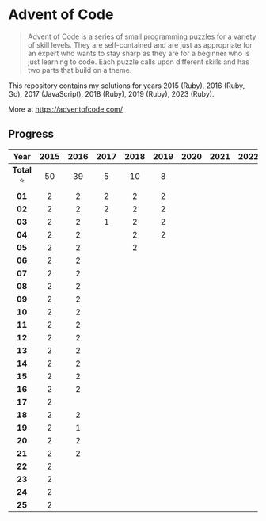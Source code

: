 # Advent of Code

> Advent of Code is a series of small programming puzzles for a variety of skill
> levels. They are self-contained and are just as appropriate for an expert who
> wants to stay sharp as they are for a beginner who is just learning to code.
> Each puzzle calls upon different skills and has two parts that build on a
> theme.

This repository contains my solutions for years 2015 (Ruby), 2016 (Ruby, Go), 2017 (JavaScript), 2018 (Ruby), 2019 (Ruby), 2023 (Ruby).

More at https://adventofcode.com/

## Progress

| Year      | 2015 | 2016 | 2017 | 2018 | 2019 | 2020 | 2021 | 2022 | 2023 |
| :-:       | :-:  | :-:  | :-:  | :-:  | :-:  | :-:  | :-:  | :-:  | :-:  |
| **Total** ⭐ | 50   | 39   | 5    | 10   | 8    |      |      |      | 4    |
| **01**    | 2    | 2    | 2    | 2    | 2    |      |      |      | 2    |
| **02**    | 2    | 2    | 2    | 2    | 2    |      |      |      | 2    |
| **03**    | 2    | 2    | 1    | 2    | 2    |      |      |      |      |
| **04**    | 2    | 2    |      | 2    | 2    |      |      |      |      |
| **05**    | 2    | 2    |      | 2    |      |      |      |      |      |
| **06**    | 2    | 2    |      |      |      |      |      |      |      |
| **07**    | 2    | 2    |      |      |      |      |      |      |      |
| **08**    | 2    | 2    |      |      |      |      |      |      |      |
| **09**    | 2    | 2    |      |      |      |      |      |      |      |
| **10**    | 2    | 2    |      |      |      |      |      |      |      |
| **11**    | 2    | 2    |      |      |      |      |      |      |      |
| **12**    | 2    | 2    |      |      |      |      |      |      |      |
| **13**    | 2    | 2    |      |      |      |      |      |      |      |
| **14**    | 2    | 2    |      |      |      |      |      |      |      |
| **15**    | 2    | 2    |      |      |      |      |      |      |      |
| **16**    | 2    | 2    |      |      |      |      |      |      |      |
| **17**    | 2    |      |      |      |      |      |      |      |      |
| **18**    | 2    | 2    |      |      |      |      |      |      |      |
| **19**    | 2    | 1    |      |      |      |      |      |      |      |
| **20**    | 2    | 2    |      |      |      |      |      |      |      |
| **21**    | 2    | 2    |      |      |      |      |      |      |      |
| **22**    | 2    |      |      |      |      |      |      |      |      |
| **23**    | 2    |      |      |      |      |      |      |      |      |
| **24**    | 2    |      |      |      |      |      |      |      |      |
| **25**    | 2    |      |      |      |      |      |      |      |      |


